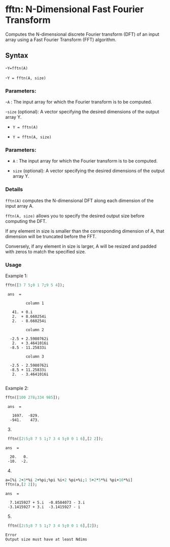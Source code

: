 # fftn: N-Dimensional Fast Fourier Transform
Computes the N-dimensional discrete Fourier transform (DFT) 
of an input array using a Fast Fourier Transform (FFT) algorithm.

## Syntax
-`Y=fftn(A)`

-`Y = fftn(A, size)`
### Parameters:

-`A` : The input array for which the Fourier transform is to be computed.

-`size` (optional): A vector specifying the desired dimensions of the output array Y.
- ```Y = fftn(A)```

- ```Y = fftn(A, size)```
### Parameters:

- ```A``` : The input array for which the Fourier transform is to be computed.

- ```size``` (optional): A vector specifying the desired dimensions of the output array Y.

### Details
`fftn(A)` computes the N-dimensional DFT along each dimension of the input array A.

`fftn(A, size)` allows you to specify the desired output size before computing the DFT.

If any element in size is smaller than the corresponding dimension of A, that dimension will be truncated before the FFT.

Conversely, if any element in size is larger, A will be resized and padded with zeros to match the specified size.
### Usage
Example 1: 
```scilab
fftn([3 7 5;0 1 7;9 5 4]);
```
```output
 ans  =

         column 1

   41. + 0.i      
   2.  + 8.660254i
   2.  - 8.660254i

         column 2

  -2.5 + 2.5980762i
   2.  + 3.4641016i
  -8.5 - 11.25833i 

         column 3

  -2.5 - 2.5980762i
  -8.5 + 11.25833i 
   2.  - 3.4641016i


```


Example 2: 
```scilab
fftn([100 278;334 985]);
```
```output
 ans  =

   1697.  -829.
  -941.    473.
```
3.
```scilab
 fftn([2:5;8 7 5 1;7 3 4 5;0 0 1 6],[2 2]);
 ```
 ```output
 ans  =

   20.   0.
  -10.  -2.
  ```
  4.
  ```scilab
 a=[%i 2+3*%i 2+%pi;%pi %i+2 %pi+%i;1 5+2*5*%i %pi+10*%i]
 fftn(a,[2 2]);
 ```
 ```output
 ans  =

   7.1415927 + 5.i  -0.8584073 - 3.i
  -3.1415927 + 3.i  -3.1415927 - i   
```
5.
```scilab
 fftn([2:5;8 7 5 1;7 3 4 5;0 0 1 6],[2]);
 ```
```output 
Error
Output size must have at least Ndims
```
